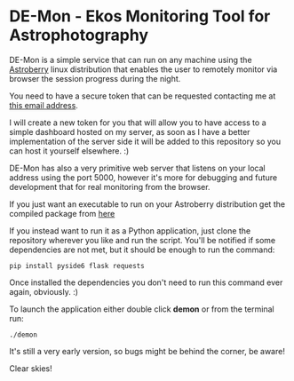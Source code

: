 # DE-Mon - Ekos Monitoring Tool for Astrophotography
DE-Mon is a simple service that can run on any machine using the [Astroberry](https://www.astroberry.io/) linux distribution that enables the user to remotely monitor via browser the session progress during the night.

You need to have a secure token that can be requested contacting me at [this email address](mailto:astropills.it@gmail.com).

I will create a new token for you that will allow you to have access to a simple dashboard hosted on my server, as soon as I have a better implementation of the server side it will be added to this repository so you can host it yourself elsewhere. :)

DE-Mon has also a very primitive web server that listens on your local address using the port 5000, however it's more for debugging and future development that for real monitoring from the browser.

If you just want an executable to run on your Astroberry distribution get the compiled package from [here](https://github.com/aktasway-it/de-mon/releases)

If you instead want to run it as a Python application, just clone the repository wherever you like and run the script. You'll be notified if some dependencies are not met, but it should be enough to run the command:

`pip install pyside6 flask requests`

Once installed the dependencies you don't need to run this command ever again, obviously. :)

To launch the application either double click **demon** or from the terminal run:

`./demon`

It's still a very early version, so bugs might be behind the corner, be aware!

Clear skies!